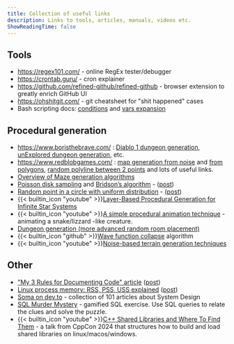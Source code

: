 ```yaml
---
title: Collection of useful links
description: Links to tools, articles, manuals, videos etc.
ShowReadingTime: false
---
```


## Tools

- https://regex101.com/ - online RegEx tester/debugger
- https://crontab.guru/ - cron explainer
- https://github.com/refined-github/refined-github - browser extension to greatly enrich GitHub UI
- https://ohshitgit.com/ - git cheatsheet for "shit happened" cases
- Bash scripting docs: [conditions](https://www.gnu.org/software/bash/manual/bash.html#Bash-Conditional-Expressions) and
  [vars expansion](https://www.gnu.org/software/bash/manual/bash.html#Shell-Parameter-Expansion-1)

## Procedural generation

- https://www.boristhebrave.com/ :
  [Diablo 1 dungeon generation](https://www.boristhebrave.com/2019/07/14/dungeon-generation-in-diablo-1/),
  [unExplored dungeon generation](https://www.boristhebrave.com/2021/04/10/dungeon-generation-in-unexplored/),
  etc.
- https://www.redblobgames.com/ :
  [map generation from noise](https://www.redblobgames.com/maps/terrain-from-noise/) and
  [from polygons](http://www-cs-students.stanford.edu/~amitp/game-programming/polygon-map-generation/),
  [random polyline between 2 points](https://www.redblobgames.com/maps/noisy-edges/) and
  lots of useful links.
- [Overview of Maze generation algorithms](https://professor-l.github.io/mazes/)
- [Poisson disk sampling](https://bost.ocks.org/mike/algorithms/) and [Bridson’s algorithm](https://sighack.com/post/poisson-disk-sampling-bridsons-algorithm) - ([post](../posts/2024-07-21-evenly-random-points-on-plane))
- [Random point in a circle with uniform distribution](https://www.anderswallin.net/2009/05/uniform-random-points-in-a-circle-using-polar-coordinates/) - ([post](../posts/2024-07-29-random-points-in-circle))
- {{< builtin_icon "youtube" >}}[Layer-Based Procedural Generation for Infinite Star Systems](https://www.youtube.com/watch?v=GJWuVwZO98s)
- {{< builtin_icon "youtube" >}}[A simple procedural animation technique](https://www.youtube.com/watch?v=qlfh_rv6khY) -
  animating a snake/lizzard -like creature.
- [Dungeon generation (more advanced random room placement)](https://www.gamedeveloper.com/programming/procedural-dungeon-generation-algorithm)
- {{< builtin_icon "github" >}}[Wave function collapse](https://github.com/mxgmn/WaveFunctionCollapse) algorithm
- {{< builtin_icon "youtube" >}}[Noise-based terrain generation techniques](https://www.youtube.com/watch?v=QF2Nj1zME40)

## Other

- ["My 3 Rules for Documenting Code" article](https://dev.to/wraith/my-3-rules-for-documenting-code-2f54)
  ([post](../posts/2024-05-26-documenting-code))
- [Linux process memory: RSS, PSS, USS explained](https://stackoverflow.com/questions/22372960/is-this-explanation-about-vss-rss-pss-uss-accurate) ([post](../posts/2024-07-16-linux-process-memory))
- [Soma on dev.to](https://dev.to/somadevtoo) - collection of 101 articles about System Design
- [SQL Murder Mystery](https://mystery.knightlab.com/) - gamified SQL exercise. Use SQL queries to relate the clues and solve the puzzle.
- {{< builtin_icon "youtube" >}}[C++ Shared Libraries and Where To Find Them](https://www.youtube.com/watch?v=Ik3gR65oVsM) - a talk from CppCon 2024
  that structures how to build and load shared libraries on linux/macos/windows.
